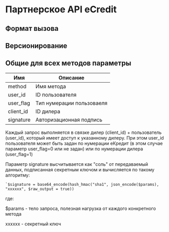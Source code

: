 # Партнерское API eCredit

## Формат вызова

## Версионирование

## Общие для всех методов параметры

Имя | Описание
--- | ---
method | Имя метода
user_id | ID пользователя
user_flag | Тип нумерации пользоваеля
client_id | ID дилера
signature | Авторизационная подпись

Каждый запрос выполняется в связке дилер (client_id) + пользователь (user_id), который имеет доступ к указанному дилеру. При этом user_id пользователя может быть задан по нумерации еКредит (в этом случае параметр user_flag=0 или не задан) или по нумерации дилера (user_flag=1)

Параметр signature высчитывается как "соль" от передаваемый данных, подписанная секретным ключом и вычисляется по такому алгоритму:

```
`$signature = base64_encode(hash_hmac("sha1", json_encode($params), "xxxxxx", $raw_output = true))
```
где: 

$params - тело запроса, полезная нагрузка от каждого конкретного метода

xxxxxx - секретный ключ
